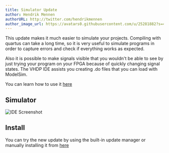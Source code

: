 ```yaml
---
title: Simulator Update
author: Hendrik Mennen
authorURL: http://twitter.com/hendrikmennen
author_image_url: https://avatars0.githubusercontent.com/u/25281882?s=460&v=4
---
```


This update makes it much easier to simulate your projects.
Compiling with quartus can take a long time, so it is very useful to simulate programs in order to capture errors and check if everything works as expected.

<!--truncate-->

Also it is possible to make signals visible that you wouldn't be able to see by just trying your program on your FPGA because of quickly changing signal states.
The VHDP IDE assists you creating .do files that you can load with ModelSim.

You can learn how to use it [here](/docs/getstarted/modelsim)

## Simulator
![IDE Screenshot](/img/blog/2019-09-27/Simulator.PNG)

## Install
You can try the new update by using the built-in update manager or manually installing it from [here](/docs/getstarted/#install-vhdp-ide)

